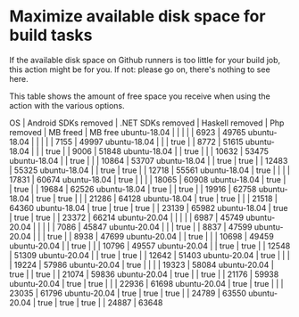 # Maximize available disk space for build tasks

If the available disk space on Github runners is too little for your build job, this action might be for you.
If not: please go on, there's nothing to see here.

This table shows the amount of free space you receive when using the action with the various options.

OS | Android SDKs removed | .NET SDKs removed | Haskell removed | Php removed | MB freed | MB free
ubuntu-18.04 |  |  |  |  | 6923 | 49765
ubuntu-18.04 |  |  |  |  | 7155 | 49997
ubuntu-18.04 |  |  | true |  | 8772 | 51615
ubuntu-18.04 |  |  | true |  | 9006 | 51848
ubuntu-18.04 |  | true |  |  | 10632 | 53475
ubuntu-18.04 |  | true |  |  | 10864 | 53707
ubuntu-18.04 |  | true | true |  | 12483 | 55325
ubuntu-18.04 |  | true | true |  | 12718 | 55561
ubuntu-18.04 | true |  |  |  | 17831 | 60674
ubuntu-18.04 | true |  |  |  | 18065 | 60908
ubuntu-18.04 | true |  | true |  | 19684 | 62526
ubuntu-18.04 | true |  | true |  | 19916 | 62758
ubuntu-18.04 | true | true |  |  | 21286 | 64128
ubuntu-18.04 | true | true |  |  | 21518 | 64360
ubuntu-18.04 | true | true | true |  | 23139 | 65982
ubuntu-18.04 | true | true | true |  | 23372 | 66214
ubuntu-20.04 |  |  |  |  | 6987 | 45749
ubuntu-20.04 |  |  |  |  | 7086 | 45847
ubuntu-20.04 |  |  | true |  | 8837 | 47599
ubuntu-20.04 |  |  | true |  | 8938 | 47699
ubuntu-20.04 |  | true |  |  | 10698 | 49459
ubuntu-20.04 |  | true |  |  | 10796 | 49557
ubuntu-20.04 |  | true | true |  | 12548 | 51309
ubuntu-20.04 |  | true | true |  | 12642 | 51403
ubuntu-20.04 | true |  |  |  | 19224 | 57986
ubuntu-20.04 | true |  |  |  | 19323 | 58084
ubuntu-20.04 | true |  | true |  | 21074 | 59836
ubuntu-20.04 | true |  | true |  | 21176 | 59938
ubuntu-20.04 | true | true |  |  | 22936 | 61698
ubuntu-20.04 | true | true |  |  | 23035 | 61796
ubuntu-20.04 | true | true | true |  | 24789 | 63550
ubuntu-20.04 | true | true | true |  | 24887 | 63648

